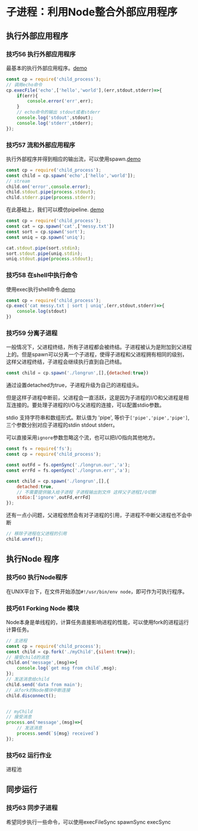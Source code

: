 # 子进程：利用Node整合外部应用程序

## 执行外部应用程序

### 技巧56 执行外部应用程序

最基本的执行外部应用程序。[demo](./execFile.js)

```javascript
const cp = require('child_process');
// 调用echo命令
cp.execFile('echo',['hello','world'],(err,stdout,stderr)=>{
    if(err){
        console.error('err',err);
    }
    // echo命令的输出 stdout或者stderr
    console.log('stdout',stdout);
    console.log('stderr',stderr);
});
```

### 技巧57 流和外部应用程序

执行外部程序并得到相应的输出流，可以使用spawn.[demo](./spawn.js)

```javascript
const cp = require('child_process');
const child = cp.spawn('echo',['hello','world']);
// stream
child.on('error',console.error);
child.stdout.pipe(process.stdout);
child.stderr.pipe(process.stderr);
```

在此基础上，我们可以模仿pipeline. [demo](./pipeline.js)

```javascript
const cp = require('child_process');
const cat = cp.spawn('cat',['messy.txt'])
const sort = cp.spawn('sort');
const uniq = cp.spawn('uniq');

cat.stdout.pipe(sort.stdin);
sort.stdout.pipe(uniq.stdin);
uniq.stdout.pipe(process.stdout);
```

### 技巧58 在shell中执行命令

使用exec执行shell命令.[demo](./shell.js)

```javascript
const cp = require('child_process');
cp.exec('cat messy.txt | sort | uniq',(err,stdout,stderr)=>{
    console.log(stdout)
})
```

### 技巧59 分离子进程

一般情况下，父进程终结，所有子进程都会被终结。子进程被认为是附加到父进程上的。但是spawn可以分离一个子进程，使得子进程和父进程拥有相同的级别，这样父进程终结，子进程会继续执行直到自己终结。

```javascript
const child = cp.spawn('./longrun',[],{detached:true})
```

通过设置detached为true，子进程升级为自己的进程组头。

但是这样子进程中断前，父进程会一直活跃，这是因为子进程的I/O和父进程是相互连接的。要处理子进程的I/O与父进程的连接，可以配置stdio参数。

stdio 支持字符串和数组形式。默认值为 'pipe', 等价于```['pipe','pipe','pipe']```,三个参数分别对应子进程的stdin stdout stderr。

可以直接采用```ignore```参数忽略这个流，也可以把I/O指向其他地方。

```javascript
const fs = require('fs');
const cp = require('child_process');

const outFd = fs.openSync('./longrun.our','a');
const errFd = fs.openSync('./longrun.err','a');

const child = cp.spawn('./longrun',[],{
    detached:true,
    // 不需要提供输入给子进程 子进程输出到文件 这样父子进程I/O切断
    stdio:['ignore',outFd,errFd]
});

```

还有一点小问题，父进程依然会有对子进程的引用，子进程不中断父进程也不会中断

```javascript
// 移除子进程在父进程的引用
child.unref();
```

## 执行Node 程序

### 技巧60 执行Node程序

在UNIX平台下，在文件开始添加```#!/usr/bin/env node```，即可作为可执行程序。

### 技巧61 Forking Node 模块

Node本身是单线程的，计算任务直接影响进程的性能，可以使用fork的进程运行计算任务。

```javascript
// 主进程
const cp = require('child_process');
const child = cp.fork('./myChild',{silent:true});
// 接受child的消息
child.on('message',(msg)=>{
    console.log(`get msg from child`,msg);
});
// 发送消息给child
child.send('data from main');
// 从fork的Node模块中断连接
child.disconnect();


// myChild
// 接受消息
process.on('message',(msg)=>{
    // 发送消息
    process.send(`${msg} received`)
});

```

### 技巧62 运行作业

进程池

## 同步运行

### 技巧63 同步子进程

希望同步执行一些命令，可以使用execFileSync spawnSync execSync
